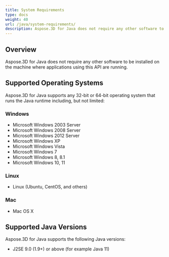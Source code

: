 ```yaml
---
title: System Requirements
type: docs
weight: 40
url: /java/system-requirements/
description: Aspose.3D for Java does not require any other software to be installed on the machine where applications using this API are running.
---
```


## **Overview**
Aspose.3D for Java does not require any other software to be installed on the machine where applications using this API are running.
## **Supported Operating Systems**
Aspose.3D for Java supports any 32-bit or 64-bit operating system that runs the Java runtime including, but not limited:
### **Windows**
- Microsoft Windows 2003 Server
- Microsoft Windows 2008 Server
- Microsoft Windows 2012 Server
- Microsoft Windows XP
- Microsoft Windows Vista
- Microsoft Windows 7
- Microsoft Windows 8, 8.1
- Microsoft Windows 10, 11
### **Linux**
- Linux (Ubuntu, CentOS, and others)
### **Mac**
- Mac OS X
## **Supported Java Versions**
Aspose.3D for Java supports the following Java versions:

- J2SE 9.0 (1.9+) or above (for example Java 11)


